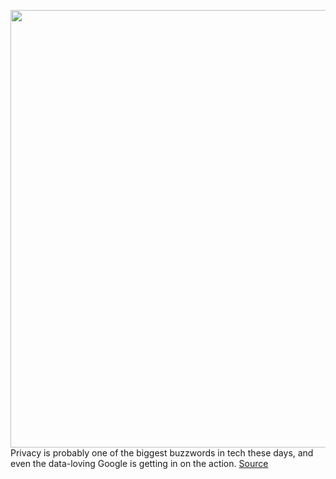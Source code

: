 <img src='https://cdn.vox-cdn.com/thumbor/nfoes0f6JCqlNps7Mxwpvl7Rrkw=/0x0:2050x1367/1200x800/filters:focal(861x520:1189x848)/cdn.vox-cdn.com/uploads/chorus_image/image/69754581/VRG_1777_Android_12_002.0.jpg' width='700px' /><br/>
Privacy is probably one of the biggest buzzwords in tech these days, and even the data-loving Google is getting in on the action.
<a href='https://www.theverge.com/22634128/privacy-android-12-dashboard-apps-sensors'> Source <a/>